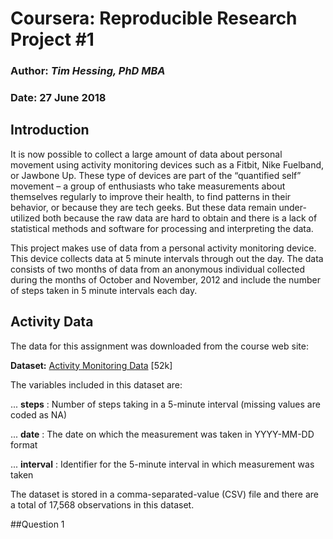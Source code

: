 # Coursera: Reproducible Research Project #1

### Author: *Tim Hessing, PhD MBA*
### Date: 27 June 2018

## Introduction
It is now possible to collect a large amount of data about personal movement using activity monitoring devices such as a Fitbit, Nike Fuelband, or Jawbone Up. These type of devices are part of the “quantified self” movement – a group of enthusiasts who take measurements about themselves regularly to improve their health, to find patterns in their behavior, or because they are tech geeks. But these data remain under-utilized both because the raw data are hard to obtain and there is a lack of statistical methods and software for processing and interpreting the data.

This project makes use of data from a personal activity monitoring device. This device collects data at 5 minute intervals through out the day. The data consists of two months of data from an anonymous individual collected during the months of October and November, 2012 and include the number of steps taken in 5 minute intervals each day.

## Activity Data
The data for this assignment was downloaded from the course web site:

**Dataset:**  [Activity Monitoring Data](https://d396qusza40orc.cloudfront.net/repdata%2Fdata%2Factivity.zip) \[52k\]

The variables included in this dataset are:

... **steps** : Number of steps taking in a 5-minute interval (missing values are coded as NA)

... **date** : The date on which the measurement was taken in YYYY-MM-DD format

... **interval** : Identifier for the 5-minute interval in which measurement was taken

The dataset is stored in a comma-separated-value (CSV) file and there are a total of 17,568 observations in this dataset.

##Question 1


